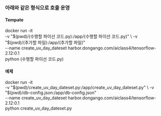 ### 아래와 같은 형식으로 호출 운영

#### Tempate
docker run -it \
  -v "$(pwd)/(수행할 파이선 코드.py):/app/(수행할 파이선 코드.py)" \
  -v "$(pwd)/(추가할 파일):/app/(추가할 파일)" \
  --name create_uv_day_dateset harbor.dongango.com/aiclass4/tensorflow-2.12:0.1 \
  python (수행할 파이선 코드.py)

#### 예제
docker run -it \
  -v "$(pwd)/create_uv_day_dateset.py:/app/create_uv_day_dateset.py" \
  -v "$(pwd)/db-config.json:/app/db-config.json" \
  --name create_uv_day_dateset harbor.dongango.com/aiclass4/tensorflow-2.12:0.1 \
  python create_uv_day_dateset.py

  
